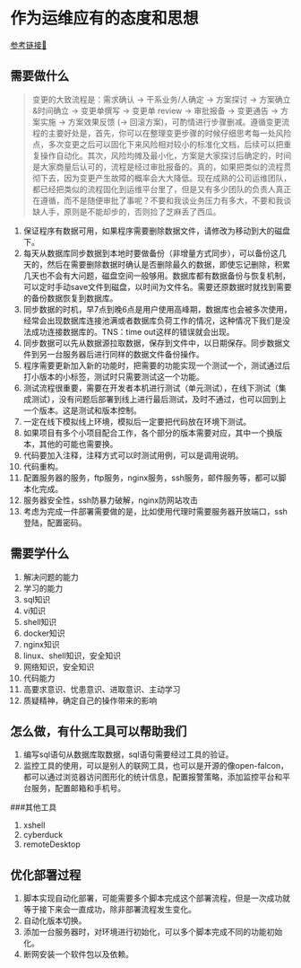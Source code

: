 # 作为运维应有的态度和思想
[参考链接🔗](http://www.jianshu.com/p/16e952ca444a)
## 需要做什么
>变更的大致流程是：需求确认 -> 干系业务/人确定 -> 方案探讨 -> 方案确立&时间确立 -> 变更单撰写 -> 变更单 review -> 审批报备 -> 变更通告 -> 方案实施 -> 方案效果反馈 (-> 回滚方案)，可酌情进行步骤删减。遵循变更流程的主要好处是，首先，你可以在整理变更步骤的时候仔细思考每一处风险点，多次变更之后可以固化下来风险相对较小的标准化文档，后续可以把重复操作自动化。其次，风险均摊及最小化，方案是大家探讨后确定的，时间是大家商量后认可的，流程是经过审批报备的。真的，如果把类似的流程贯彻下去，因为变更产生故障的概率会大大降低。现在成熟的公司运维团队，都已经把类似的流程固化到运维平台里了，但是又有多少团队的负责人真正在遵循，而不是随便审批了事呢？不要和我谈业务压力有多大，不要和我谈缺人手，原则是不能却步的，否则捡了芝麻丢了西瓜。

1. 保证程序有数据可用，如果程序需要删除数据文件，请修改为移动到大的磁盘下。
2. 每天从数据库同步数据到本地时要做备份（非增量方式同步），可以备份这几天的，然后在需要删除数据时确认是否删除最久的数据，即使忘记删除，积累几天也不会有大问题，磁盘空间一般够用。数据库都有数据备份与恢复机制，可以定时手动save文件到磁盘，以时间为文件名。需要还原数据时就找到需要的备份数据恢复到数据库。
3. 同步数据的时机，早7点到晚6点是用户使用高峰期，数据库也会被多次使用，经常会出现数据库连接池满或者数据库负荷工作的情况，这种情况下我们是没法成功连接数据库的。TNS：time out这样的错误就会出现。
4. 同步数据可以先从数据源拉取数据，保存到文件中，以日期保存。同步数据文件到另一台服务器后进行同样的数据文件备份操作。
5. 程序需要更新加入新的功能时，把需要的功能实现一个测试一个，测试通过后打小版本的小标签，测试时只需要测试这一个功能。
6. 测试流程很重要，需要在开发者本机进行测试（单元测试），在线下测试（集成测试），没有问题后部署到线上进行最后测试，及时不通过，也可以回到上一个版本。这是测试和版本控制。
7. 一定在线下模拟线上环境，模拟后一定要把代码放在环境下测试。
8. 如果项目有多个小项目配合工作，各个部分的版本需要对应，其中一个换版本，其他的可能也需要换。
9. 代码要加入注释，注释方式可以时测试用例，可以是调用说明。
10. 代码重构。
11. 配置服务器的服务，ftp服务，nginx服务，ssh服务，邮件服务等，都可以脚本化完成。
12. 服务器安全性，ssh防暴力破解，nginx防网站攻击
13. 考虑为完成一件部署需要做的是，比如使用代理时需要服务器开放端口，ssh登陆，配置密码。

## 需要学什么
1. 解决问题的能力
2. 学习的能力
3. sql知识
4. vi知识
5. shell知识
6. docker知识
7. nginx知识
8. linux、shell知识，安全知识
9. 网络知识，安全知识
10. 代码能力
11. 高要求意识、忧患意识、进取意识、主动学习
12. 质疑精神，确定自己的操作带来的影响

## 怎么做，有什么工具可以帮助我们
1. 编写sql语句从数据库取数据，sql语句需要经过工具的验证。
2. 监控工具的使用，可以是别人的联网工具，也可以是开源的像open-falcon，都可以通过浏览器访问图形化的统计信息，配置报警策略，添加监控平台和平台服务，配置邮箱和手机号。

###其他工具
1. xshell
2. cyberduck
3. remoteDesktop

## 优化部署过程
1. 脚本实现自动化部署，可能需要多个脚本完成这个部署流程，但是一次成功就等于接下来会一直成功，除非部署流程发生变化。
2. 自动化版本切换。
3. 添加一台服务器时，对环境进行初始化，可以多个脚本完成不同的功能初始化。
4. 断网安装一个软件包以及依赖。